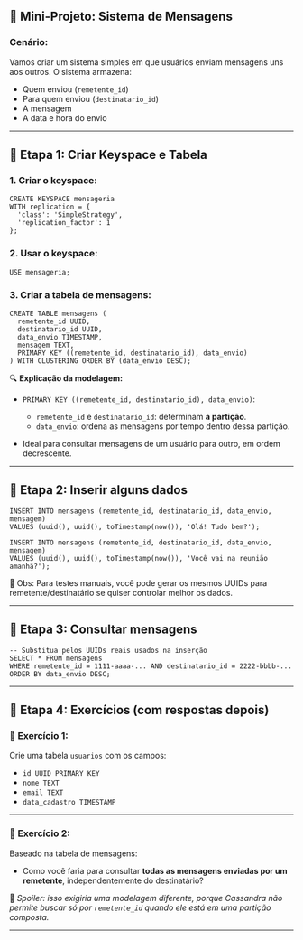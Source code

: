## 🚧 Mini-Projeto: Sistema de Mensagens

### Cenário:

Vamos criar um sistema simples em que usuários enviam mensagens uns aos outros. O sistema armazena:

* Quem enviou (`remetente_id`)
* Para quem enviou (`destinatario_id`)
* A mensagem
* A data e hora do envio

---

## 🔨 Etapa 1: Criar Keyspace e Tabela

### 1. Criar o keyspace:

```cql
CREATE KEYSPACE mensageria
WITH replication = {
  'class': 'SimpleStrategy',
  'replication_factor': 1
};
```

### 2. Usar o keyspace:

```cql
USE mensageria;
```

### 3. Criar a tabela de mensagens:

```cql
CREATE TABLE mensagens (
  remetente_id UUID,
  destinatario_id UUID,
  data_envio TIMESTAMP,
  mensagem TEXT,
  PRIMARY KEY ((remetente_id, destinatario_id), data_envio)
) WITH CLUSTERING ORDER BY (data_envio DESC);
```

🔍 **Explicação da modelagem:**

* `PRIMARY KEY ((remetente_id, destinatario_id), data_envio)`:

  * `remetente_id` e `destinatario_id`: determinam **a partição**.
  * `data_envio`: ordena as mensagens por tempo dentro dessa partição.
* Ideal para consultar mensagens de um usuário para outro, em ordem decrescente.

---

## 🧪 Etapa 2: Inserir alguns dados

```cql
INSERT INTO mensagens (remetente_id, destinatario_id, data_envio, mensagem)
VALUES (uuid(), uuid(), toTimestamp(now()), 'Olá! Tudo bem?');

INSERT INTO mensagens (remetente_id, destinatario_id, data_envio, mensagem)
VALUES (uuid(), uuid(), toTimestamp(now()), 'Você vai na reunião amanhã?');
```

📌 Obs: Para testes manuais, você pode gerar os mesmos UUIDs para remetente/destinatário se quiser controlar melhor os dados.

---

## 🔎 Etapa 3: Consultar mensagens

```cql
-- Substitua pelos UUIDs reais usados na inserção
SELECT * FROM mensagens
WHERE remetente_id = 1111-aaaa-... AND destinatario_id = 2222-bbbb-...
ORDER BY data_envio DESC;
```

---

## 🧠 Etapa 4: Exercícios (com respostas depois)

### 📌 Exercício 1:

Crie uma tabela `usuarios` com os campos:

* `id UUID PRIMARY KEY`
* `nome TEXT`
* `email TEXT`
* `data_cadastro TIMESTAMP`

---

### 📌 Exercício 2:

Baseado na tabela de mensagens:

* Como você faria para consultar **todas as mensagens enviadas por um remetente**, independentemente do destinatário?

📌 *Spoiler: isso exigiria uma modelagem diferente, porque Cassandra não permite buscar só por `remetente_id` quando ele está em uma partição composta.*

---





